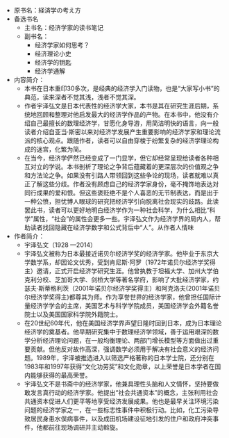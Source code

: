 - 原书名：経済学の考え方
- 备选书名
    - 主书名：经济学家的读书笔记
    - 副书名：
        - 经济学家如何思考？
        - 经济理论小史
        - 经济学的钥匙
        - 经济学通解
- 内容简介：
    - 本书在日本重印30多次，是经典的经济学入门读物，也是“大家写小书”的典范，读来深者不觉其浅，浅者不觉其深。
    - 作者宇泽弘文是日本代表性的经济学大家，本书是其在研究生涯后期，系统地回顾和整理对他启发最大的经济学作品的产物。在本书中，他没有介绍自己最擅长的数理经济学，甘愿化身导游，用简洁明快的语言，向一般读者介绍自亚当·斯密以来对经济学发展产生重要影响的经济学家和理论流派的核心观点。跟随作者，读者可以自由穿梭于纷繁复杂的经济学理论构成的迷宫，化繁为简。
    - 在当今，经济学俨然已经变成了一门显学，但它却经常呈现给读者各种相互对立的学说。本书剖析了理论之争背后蕴藏着的更深层次的价值观之争和方法论之争。如果没有引路人带领回到这些争论的现场，读者就难以真正了解这些分歧。作者没有顾虑自己的经济学家身份，毫不掩饰地表达对同行成果的爱和恨。但这些褒贬绝不是个人喜恶的无节制表达，而是出于一种公愤，担忧博人眼球的研究把经济学引向脱离社会现实的歧路。此读罢此书，读者可以更好地明白经济学作为一种社会科学，为什么相比“科学”属性，“社会”的属性会更多一些。宇泽弘文作为经济学界的局内人，帮助读者找回隐藏在经济学数字和公式背后中“人”。从作者人情味
- 作者简介：
    - 宇泽弘文（1928 —2014）
    - 宇泽弘文被称为日本最接近诺贝尔经济学奖的经济学家。他毕业于东京大学数学系，却因论文优秀，受到肯尼斯·阿罗（1972年诺贝尔经济学奖得主）邀请，正式开启经济学研究生涯。他曾执教于坦福大学、加州大学伯克利分校、芝加哥大学、剑桥大学等著名学府，影响了大批经济学家，约瑟夫·斯蒂格利茨（2001年诺贝尔经济学奖得主）和阿克洛夫(2001年诺贝尔经济学奖得主)都尊其为师。作为享誉世界的经济学家，他曾担任国际计量经济学学会的主席，美国艺术与科学学院成员，美国经济学会外籍名誉院士以及美国国家科学院外籍院士。
    - 在20世纪60年代，他在美国经济学界声望日隆时回到日本，成为日本理论经济学的奠基者。他早期研究集中于数理经济学领域，善于运用艰深的数学分析经济理论问题，在一般均衡理论、两部门增长模型等方面做出过重要贡献。但他反对故作高深，强调数学必须用于解决有社会意义的经济问题。1989年，宇泽被推选进入以筛选严格著称的日本学士院，还分别在1983年和1997年获得“文化功劳奖”和文化勋章，以上荣誉是日本学者在国内能够获得的最高荣誉。
    - 宇泽弘文不是书斋中的经济学家，他兼具理性头脑和人文情怀，坚持要做敢发言真行动的经济学家。他提出“社会共通资本”的概念，主张利用社会共通资本促进人们更平等地享受经济发展成果。他也是最早关注环境污染问题的经济学家之一，在一些标志性事件中积极行动。比如，化工污染导致居民身患水俣病事件，以及成田机场建设征地引发的住户和政府冲突事件，他都前往现场调研并主动斡旋。

